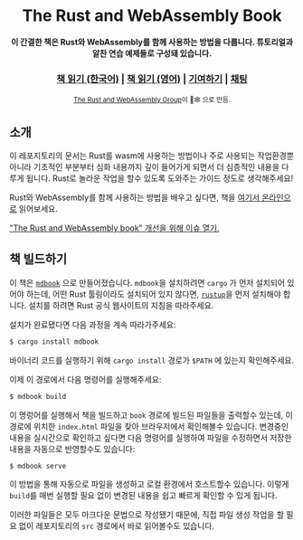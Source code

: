 <div align="center">

  <h1>The Rust and WebAssembly Book</h1>

  <strong>이 간결한 책은 Rust와 WebAssembly를 함께 사용하는 방법을 다룹니다. 튜토리얼과 알찬 연습 예제들로 구성돼 있습니다.</strong>

  <h3>
    <a href="https://cosmostellar.github.io/rust-wasm-book-ko/">책 읽기 (한국어)</a>
    <span> | </span>
    <a href="https://rustwasm.github.io/docs/book/">책 읽기 (영어)</a>
    <span> | </span>
    <a href="https://github.com/rustwasm/book/blob/master/CONTRIBUTING.md">기여하기</a>
    <span> | </span>
    <a href="https://discordapp.com/channels/442252698964721669/443151097398296587">채팅</a>
  </h3>

  <sub><a href="https://rustwasm.github.io/">The Rust and WebAssembly Group</a>이 🦀🕸 으로 만듬.</sub>
</div>

## 소개

이 레포지토리의 문서는 Rust를 wasm에 사용하는 방법이나 주로 사용되는 작업환경뿐 아니라 기초적인 부분부터 심화 내용까지 깊이 들어가게 되면서 더 심층적인 내용을 다루게 됩니다. Rust로 놀라운 작업을 할수 있도록 도와주는 가이드 정도로 생각해주세요!

Rust와 WebAssembly를 함께 사용하는 방법을 배우고 싶다면, 책을 [여기서 온라인으로](https://rustwasm.github.io/book/game-of-life/introduction.html) 읽어보세요.

["The Rust and WebAssembly book" 개선을 위해 이슈 열기.][book-issues]

[book-issues]: https://github.com/rustwasm/book/issues

## 책 빌드하기

이 책은 [`mdbook`][mdbook] 으로 만들어졌습니다. `mdbook`을 설치하려면 `cargo` 가 먼저 설치되어 있어야 하는데, 어떤 Rust 툴링이라도 설치되어 있지 않다면, [`rustup`][rustup]을 먼저 설치해야 합니다. 설치를 하려면 Rust 공식 웹사이트의 지침을 따라주세요.

설치가 완료됐다면 다음 과정을 계속 따라가주세요:

```bash
$ cargo install mdbook
```

바이너리 코드를 실행하기 위해 `cargo install` 경로가 `$PATH` 에 있는지 확인해주세요.

이제 이 경로에서 다음 명령어를 실행해주세요:

```bash
$ mdbook build
```

이 명렁어를 실행해서 책을 빌드하고 `book` 경로에 빌드된 파일들을 출력할수 있는데, 이 경로에 위치한 `index.html` 파일을 찾아 브라우저에서 확인해볼수 있습니다. 변경중인 내용을 실시간으로 확인하고 싶다면 다음 명령어를 실행하여 파일을 수정하면서 저장한 내용을 자동으로 반영할수도 있습니다:

```bash
$ mdbook serve
```

이 방법을 통해 자동으로 파일을 생성하고 로컬 환경에서 호스트할수 있습니다. 이렇게 `build`를 매번 실행할 필요 없이 변경된 내용을 쉽고 빠르게 확인할 수 있게 됩니다.

이러한 파일들은 모두 마크다운 문법으로 작성됐기 때문에, 직접 파일 생성 작업을 할 필요 없이 레포지토리의 `src` 경로에서 바로 읽어볼수도 있습니다.

[mdbook]: https://github.com/rust-lang-nursery/mdBook
[rustup]: https://github.com/rust-lang-nursery/rustup.rs/
[book]: https://rustwasm.github.io/book/game-of-life/introduction.html
